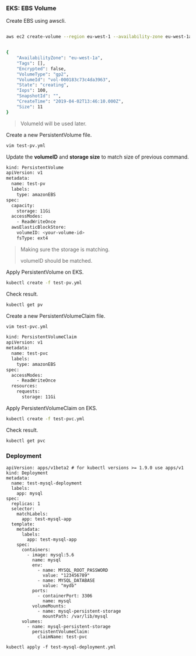 ### EKS: EBS Volume

Create EBS using awscli.

```sh

aws ec2 create-volume --region eu-west-1 --availability-zone eu-west-1a --size 11 --volume-type gp2


{
    "AvailabilityZone": "eu-west-1a",
    "Tags": [],
    "Encrypted": false,
    "VolumeType": "gp2",
    "VolumeId": "vol-000183c73c4da3963",
    "State": "creating",
    "Iops": 100,
    "SnapshotId": "",
    "CreateTime": "2019-04-02T13:46:10.000Z",
    "Size": 11
}
```

> VolumeId will be used later.

Create a new PersistentVolume file.

```sh
vim test-pv.yml
```

Update the **volumeID** and **storage size** to match size of previous command.

```sh
kind: PersistentVolume
apiVersion: v1
metadata:
  name: test-pv
  labels:
    type: amazonEBS
spec:
  capacity:
    storage: 11Gi
  accessModes:
    - ReadWriteOnce
  awsElasticBlockStore:
    volumeID: <your-volume-id>
    fsType: ext4
```
> Making sure the storage is matching.
>
> volumeID should be matched.


Apply PersistentVolume on EKS.

```sh
kubectl create -f test-pv.yml
```

Check result.

```sh
kubectl get pv
```

Create a new PersistentVolumeClaim file.

```sh
vim test-pvc.yml
```

```sh
kind: PersistentVolumeClaim
apiVersion: v1
metadata:
  name: test-pvc
  labels:
    type: amazonEBS
spec:
  accessModes:
    - ReadWriteOnce
  resources:
    requests:
      storage: 11Gi
```

Apply PersistentVolumeClaim on EKS.

```sh
kubectl create -f test-pvc.yml
```

Check result.

```sh
kubectl get pvc
```

### Deployment

```
apiVersion: apps/v1beta2 # for kubectl versions >= 1.9.0 use apps/v1
kind: Deployment
metadata:
  name: test-mysql-deployment
  labels:
    app: mysql
spec:
  replicas: 1
  selector:
    matchLabels:
      app: test-mysql-app
  template:
    metadata:
      labels:
        app: test-mysql-app
    spec:
      containers:
        - image: mysql:5.6
          name: mysql
          env:
            - name: MYSQL_ROOT_PASSWORD
              value: "123456789"
            - name: MYSQL_DATABASE
              value: "mydb"
          ports:
            - containerPort: 3306
              name: mysql
          volumeMounts:
            - name: mysql-persistent-storage
              mountPath: /var/lib/mysql
      volumes:
        - name: mysql-persistent-storage
          persistentVolumeClaim:
            claimName: test-pvc
```

```
kubectl apply -f test-mysql-deployment.yml
```
